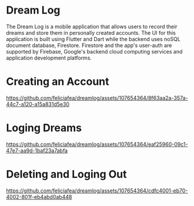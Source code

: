 # Dream Log

The Dream Log is a mobile application that allows users to record their dreams and store them in personally created accounts. The UI for this application is built using Flutter and Dart while the backend uses noSQL document database, Firestore. Firestore and the app's user-auth are supported by Firebase, Google's backend cloud computing services and application development platforms.

# Creating an Account
https://github.com/feliciafea/dreamlog/assets/107654364/8f63aa2a-357a-44c7-a120-a15a831d5e30

# Loging Dreams
https://github.com/feliciafea/dreamlog/assets/107654364/eaf25960-09c1-47e7-aa9d-1baf23a7abfa

# Deleting and Loging Out
https://github.com/feliciafea/dreamlog/assets/107654364/cdfc4001-eb70-4002-801f-eb4abd0ab448

